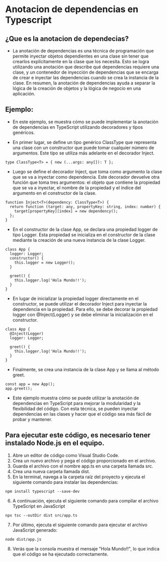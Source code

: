 # Anotacion de dependencias en Typescript

## ¿Que es la anotacion de dependecias?

* La anotación de dependencias es una técnica de programación que permite inyectar objetos dependientes en una clase sin tener que crearlos explícitamente en la clase que los necesita. Esto se logra utilizando una anotación que describe qué dependencias requiere una clase, y un contenedor de inyección de dependencias que se encarga de crear e inyectar las dependencias cuando se crea la instancia de la clase. En resumen, la anotación de dependencias ayuda a separar la lógica de la creación de objetos y la lógica de negocio en una aplicación.

## Ejemplo: 

* En este ejemplo, se muestra cómo se puede implementar la anotación de dependencias en TypeScript utilizando decoradores y tipos genéricos.

* En primer lugar, se define un tipo genérico ClassType<T> que representa una clase con un constructor que puede tomar cualquier número de argumentos. Este tipo se utiliza más adelante en el decorador Inject.

~~~
type ClassType<T> = { new (...args: any[]): T };
~~~

* Luego se define el decorador Inject, que toma como argumento la clase que se va a inyectar como dependencia. Este decorador devuelve otra función que toma tres argumentos: el objeto que contiene la propiedad que se va a inyectar, el nombre de la propiedad y el índice del argumento en el constructor de la clase.

~~~
function Inject<T>(dependency: ClassType<T>) {
  return function (target: any, propertyKey: string, index: number) {
    target[propertyKey][index] = new dependency();
  };
}
~~~

* En el constructor de la clase App, se declara una propiedad logger de tipo Logger. Esta propiedad se inicializa en el constructor de la clase mediante la creación de una nueva instancia de la clase Logger.

~~~
class App {
  logger: Logger;
  constructor() {
    this.logger = new Logger();
  }
  
  greet() {
    this.logger.log('Hola Mundo!!');
  }
}
~~~

* En lugar de inicializar la propiedad logger directamente en el constructor, se puede utilizar el decorador Inject para inyectar la dependencia en la propiedad. Para ello, se debe decorar la propiedad logger con @Inject(Logger) y se debe eliminar la inicialización en el constructor.

~~~
class App {
  @Inject(Logger)
  logger: Logger;
  
  greet() {
    this.logger.log('Hola Mundo!!');
  }
}
~~~

* Finalmente, se crea una instancia de la clase App y se llama al método greet.

~~~
const app = new App();
app.greet();
~~~

* Este ejemplo muestra cómo se puede utilizar la anotación de dependencias en TypeScript para mejorar la modularidad y la flexibilidad del código. Con esta técnica, se pueden inyectar dependencias en las clases y hacer que el código sea más fácil de probar y mantener.


## Para ejecutar este código, es necesario tener instalado Node.js en el equipo.

1. Abre un editor de código como Visual Studio Code.
2. Crea un nuevo archivo y pega el código proporcionado en el archivo.
3. Guarda el archivo con el nombre app.ts en una carpeta llamada src.
4. Crea una nueva carpeta llamada dist.
5. En la terminal, navega a la carpeta raíz del proyecto y ejecuta el siguiente comando para instalar las dependencias:

~~~
npm install typescript --save-dev
~~~

6. A continuación, ejecuta el siguiente comando para compilar el archivo TypeScript en JavaScript

~~~
npx tsc --outDir dist src/app.ts
~~~

7. Por último, ejecuta el siguiente comando para ejecutar el archivo JavaScript generado:

~~~
node dist/app.js
~~~

8. Verás que la consola muestra el mensaje "Hola Mundo!!", lo que indica que el código se ha ejecutado correctamente.